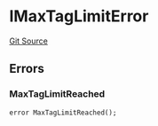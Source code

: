 # IMaxTagLimitError
[Git Source](https://github.com/thrackle-io/forte-rules-engine/blob/711083cf73df92cf4f18e3e51c50d0b3b5021828/src/common/IErrors.sol)


## Errors
### MaxTagLimitReached

```solidity
error MaxTagLimitReached();
```

